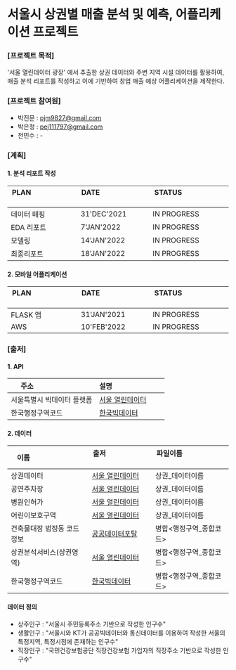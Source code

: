 # 서울시 상권별 매출 분석 및 예측, 어플리케이션 프로젝트

### [프로젝트 목적]
'서울 열린데이터 광장' 에서 추출한 상권 데이터와 주변 지역 시설 데이터를 활용하여, 
매출 분석 리포트를 작성하고 이에 기반하여 창업 매출 예상 어플리케이션을 제작한다.

### [프로젝트 참여원]
- 박진문 : pjm9827@gmail.com
- 박은정 : pej111797@gmail.com
- 전민수 : - 

### [계획]
#### 1. 분석 리포트 작성 
| PLAN &nbsp; &nbsp; &nbsp; &nbsp; &nbsp; &nbsp; &nbsp; &nbsp; &nbsp; &nbsp; &nbsp; &nbsp; &nbsp;| DATE &nbsp; &nbsp; &nbsp; &nbsp; &nbsp; &nbsp; &nbsp; &nbsp; &nbsp; &nbsp; &nbsp; &nbsp; &nbsp;| STATUS &nbsp; &nbsp; &nbsp; &nbsp; &nbsp; &nbsp; &nbsp; &nbsp; &nbsp; &nbsp; &nbsp; &nbsp; &nbsp;|
| --- | --- | --- |
| 데이터 매핑 | 31'DEC'2021 | IN PROGRESS |
| EDA 리포트 | 7'JAN'2022 | IN PROGRESS |
| 모델링 | 14'JAN'2022 | IN PROGRESS |
| 최종리포트 | 18'JAN'2022 | IN PROGRESS |

#### 2. 모바일 어플리케이션
| PLAN &nbsp; &nbsp; &nbsp; &nbsp; &nbsp; &nbsp; &nbsp; &nbsp; &nbsp; &nbsp; &nbsp; &nbsp; &nbsp;| DATE &nbsp; &nbsp; &nbsp; &nbsp; &nbsp; &nbsp; &nbsp; &nbsp; &nbsp; &nbsp; &nbsp; &nbsp; &nbsp;| STATUS &nbsp; &nbsp; &nbsp; &nbsp; &nbsp; &nbsp; &nbsp; &nbsp; &nbsp; &nbsp; &nbsp; &nbsp; &nbsp;|
| --- | --- | --- |
| FLASK 앱 | 31'JAN'2021 | IN PROGRESS |
| AWS | 10'FEB'2022 | IN PROGRESS |

### [출저]
#### 1. API
| 주소 &nbsp; &nbsp; &nbsp; &nbsp; &nbsp; &nbsp; &nbsp; &nbsp; &nbsp; &nbsp; &nbsp; &nbsp; &nbsp;| 설명 &nbsp; &nbsp; &nbsp; &nbsp; &nbsp; &nbsp; &nbsp; &nbsp; &nbsp; &nbsp; &nbsp; &nbsp; &nbsp;|
| --- | --- |
| 서울특별시 빅데이터 플랫폼 | [서울 열린데이터] |
| 한국행정구역코드 | [한국빅데이터] |

#### 2. 데이터
| 이름 &nbsp; &nbsp; &nbsp; &nbsp; &nbsp; &nbsp; &nbsp; &nbsp; &nbsp; &nbsp; &nbsp; &nbsp; &nbsp;| 출저 &nbsp; &nbsp; &nbsp; &nbsp; &nbsp; &nbsp; &nbsp; &nbsp; &nbsp; &nbsp; &nbsp; &nbsp; &nbsp;| 파일이름 &nbsp; &nbsp; &nbsp; &nbsp; &nbsp; &nbsp; &nbsp; &nbsp; &nbsp; &nbsp; &nbsp; &nbsp; &nbsp;|
| --- | --- | --- |
| 상권데이터 | [서울 열린데이터] | 상권_데이터이름 |
| 공연주차장 | [서울 열린데이터] | 상권_데이터이름 |
| 병원인허가 | [서울 열린데이터] | 상권_데이터이름 |
| 어린이보호구역 | [서울 열린데이터] | 상권_데이터이름 |
| 건축물대장 법정동 코드정보 | [공공데이터포탈] | 병합<행정구역_종합코드> |
| 상권분석서비스(상권영역) | [서울 열린데이터] | 병합<행정구역_종합코드> |
| 한국행정구역코드 | [한국빅데이터] | 병합<행정구역_종합코드> |

#### 데이터 정의 
- 상주인구 : "서울시 주민등록주소 기반으로 작성한 인구수" 
- 생활인구 : "서울시와 KT가 공공빅데이터와 통신데이터를 이용하여 작성한 서울의 특정지역, 특정시점에 존재하는 인구수" 
- 직장인구 : "국민건강보험공단 직장건강보험 가입자의 직장주소 기반으로 작성한 인구수"

[서울 열린데이터]:http://data.seoul.go.kr/dataList/datasetList.do
[한국빅데이터]:https://www.bigdata-environment.kr/
[공공데이터포탈]:https://www.data.go.kr/data/15049340/fileData.do
